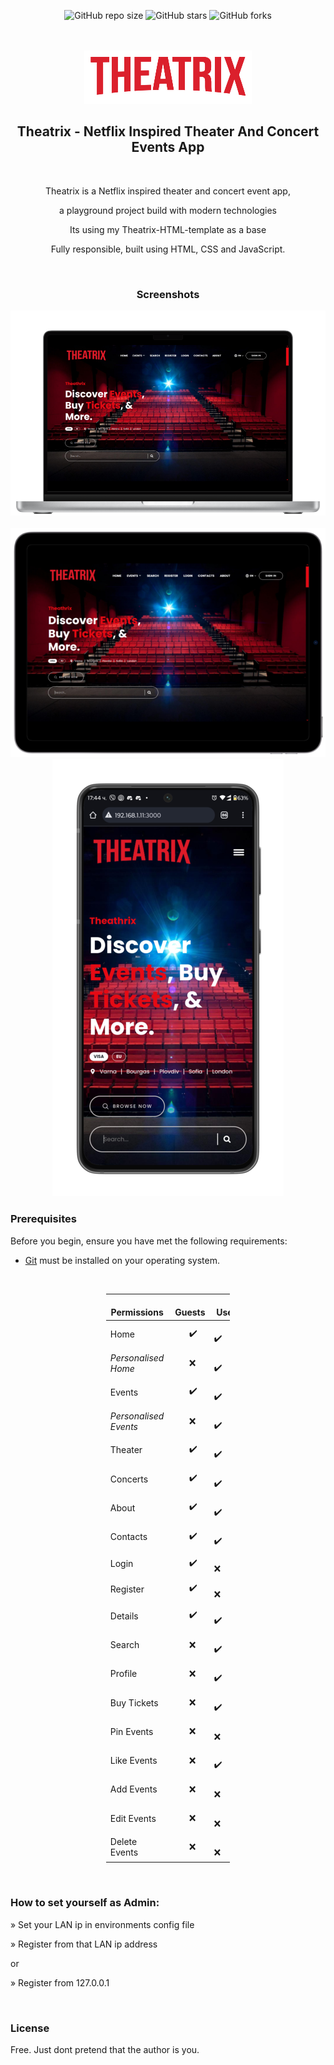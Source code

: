 <div align="center">
  
  ![GitHub repo size](https://img.shields.io/github/repo-size/Divanov87/Theatrix---HTML-Template)
  ![GitHub stars](https://img.shields.io/github/stars/Divanov87/Theatrix---HTML-Template?style=social)
  ![GitHub forks](https://img.shields.io/github/forks/Divanov87/Theatrix---HTML-Template?style=social)

  <br />
  <br />
  
  <img src="./public/images/logo.png" />

  <h2 align="center">Theatrix - Netflix Inspired Theater And Concert Events App</h2>
 
  <br />
  
  Theatrix is a Netflix inspired theater and concert event app, </br>
  
  a playground project build with modern technologies </br>
  
  Its using my Theatrix-HTML-template as a base <br />
  
  Fully responsible, built using HTML, CSS and JavaScript.  <br />
 
  <br />



### Screenshots

  <img src="./preview-images/desktop.png" />
    <br />
    <br />
  <img src="./preview-images/tablet.png" />
  <img src="./preview-images/mobile.png" />

  </div>

### Prerequisites

Before you begin, ensure you have met the following requirements:

* [Git](https://git-scm.com/downloads "Download Git") must be installed on your operating system.

<br />
<div align="center">
<figure class="table" style="width:39.37%;">
    <table class="ck-table-resized">
        <colgroup>
            <col style="width:26.39%;">
            <col style="width:23.6%;">
            <col style="width:21.81%;">
            <col style="width:28.2%;">
        </colgroup>
        <thead>
            <tr>
                <th><strong>&nbsp; &nbsp; &nbsp; Permissions</strong></th>
                <th><strong>&nbsp; &nbsp;Guests</strong></th>
                <th><strong>&nbsp; &nbsp; &nbsp;User</strong></th>
                <th><strong>&nbsp; &nbsp; &nbsp; &nbsp;Admin</strong></th>
            </tr>
        </thead>
        <tbody>
            <tr>
                <td>Home</td>
                <td>&nbsp; &nbsp; &nbsp; &nbsp;✔️</td>
                <td>&nbsp; &nbsp; &nbsp; &nbsp; ✔️</td>
                <td>&nbsp; &nbsp; &nbsp; &nbsp; &nbsp; &nbsp;✔️</td>
            </tr>
            <tr>
                <td><i>Personalised Home</i></td>
                <td>&nbsp; &nbsp; &nbsp; &nbsp;❌</td>
                <td>&nbsp; &nbsp; &nbsp; &nbsp; ✔️</td>
                <td>&nbsp; &nbsp; &nbsp; &nbsp; &nbsp; &nbsp;✔️</td>
            </tr>
            <tr>
                <td>Events</td>
                <td>&nbsp; &nbsp; &nbsp; &nbsp;✔️</td>
                <td>&nbsp; &nbsp; &nbsp; &nbsp; ✔️</td>
                <td>&nbsp; &nbsp; &nbsp; &nbsp; &nbsp; &nbsp;✔️</td>
            </tr>
            <tr>
                <td><i>Personalised Events</i></td>
                <td>&nbsp; &nbsp; &nbsp; &nbsp;❌</td>
                <td>&nbsp; &nbsp; &nbsp; &nbsp; ✔️</td>
                <td>&nbsp; &nbsp; &nbsp; &nbsp; &nbsp; &nbsp;✔️</td>
            </tr>
            <tr>
                <td>Theater</td>
                <td>&nbsp; &nbsp; &nbsp; &nbsp;✔️</td>
                <td>&nbsp; &nbsp; &nbsp; &nbsp; ✔️</td>
                <td>&nbsp; &nbsp; &nbsp; &nbsp; &nbsp; &nbsp;✔️</td>
            </tr>
            <tr>
                <td>Concerts</td>
                <td>&nbsp; &nbsp; &nbsp; &nbsp;✔️</td>
                <td>&nbsp; &nbsp; &nbsp; &nbsp; ✔️</td>
                <td>&nbsp; &nbsp; &nbsp; &nbsp; &nbsp; &nbsp;✔️</td>
            </tr>
            <tr>
                <td>About</td>
                <td>&nbsp; &nbsp; &nbsp; &nbsp;✔️</td>
                <td>&nbsp; &nbsp; &nbsp; &nbsp; ✔️</td>
                <td>&nbsp; &nbsp; &nbsp; &nbsp; &nbsp; &nbsp;✔️</td>
            </tr>
            <tr>
                <td>Contacts</td>
                <td>&nbsp; &nbsp; &nbsp; &nbsp;✔️</td>
                <td>&nbsp; &nbsp; &nbsp; &nbsp; ✔️</td>
                <td>&nbsp; &nbsp; &nbsp; &nbsp; &nbsp; &nbsp;✔️</td>
            </tr>
            <tr>
                <td>Login</td>
                <td>&nbsp; &nbsp; &nbsp; &nbsp;✔️</td>
                <td>&nbsp; &nbsp; &nbsp; &nbsp; ❌</td>
                <td>&nbsp; &nbsp; &nbsp; &nbsp; &nbsp; &nbsp;❌</td>
            </tr>
            <tr>
                <td>Register</td>
                <td>&nbsp; &nbsp; &nbsp; &nbsp;✔️</td>
                <td>&nbsp; &nbsp; &nbsp; &nbsp; ❌</td>
                <td>&nbsp; &nbsp; &nbsp; &nbsp; &nbsp; &nbsp;❌</td>
            </tr>
            <tr>
                <td>Details</td>
                <td>&nbsp; &nbsp; &nbsp; &nbsp;✔️</td>
                <td>&nbsp; &nbsp; &nbsp; &nbsp; ✔️</td>
                <td>&nbsp; &nbsp; &nbsp; &nbsp; &nbsp; &nbsp;✔️</td>
            </tr>
            <tr>
                <td>Search</td>
                <td>&nbsp; &nbsp; &nbsp; &nbsp;❌</td>
                <td>&nbsp; &nbsp; &nbsp; &nbsp; ✔️</td>
                <td>&nbsp; &nbsp; &nbsp; &nbsp; &nbsp; &nbsp;✔️</td>
            </tr>
            <tr>
                <td>Profile</td>
                <td>&nbsp; &nbsp; &nbsp; &nbsp;❌</td>
                <td>&nbsp; &nbsp; &nbsp; &nbsp; ✔️</td>
                <td>&nbsp; &nbsp; &nbsp; &nbsp; &nbsp; &nbsp; ❌</td>
            </tr>
            <tr>
                <td>Buy Tickets</td>
                <td>&nbsp; &nbsp; &nbsp; &nbsp;❌</td>
                <td>&nbsp; &nbsp; &nbsp; &nbsp; ✔️</td>
                <td>&nbsp; &nbsp; &nbsp; &nbsp; &nbsp; &nbsp; ❌</td>
            </tr>
            <tr>
                <td>Pin Events</td>
                <td>&nbsp; &nbsp; &nbsp; &nbsp;❌</td>
                <td>&nbsp; &nbsp; &nbsp; &nbsp; ❌</td>
                <td>&nbsp; &nbsp; &nbsp; &nbsp; &nbsp; &nbsp; ✔️</td>
            </tr>
            <tr>
                <td>Like Events</td>
                <td>&nbsp; &nbsp; &nbsp; &nbsp;❌</td>
                <td>&nbsp; &nbsp; &nbsp; &nbsp; ✔️</td>
                <td>&nbsp; &nbsp; &nbsp; &nbsp; &nbsp; &nbsp; ❌</td>
            </tr>
            <tr>
                <td>Add Events</td>
                <td>&nbsp; &nbsp; &nbsp; &nbsp;❌</td>
                <td>&nbsp; &nbsp; &nbsp; &nbsp; ❌</td>
                <td>&nbsp; &nbsp; &nbsp; &nbsp; &nbsp; &nbsp; ✔️</td>
            </tr>
            <tr>
                <td>Edit Events</td>
                <td>&nbsp; &nbsp; &nbsp; &nbsp;❌</td>
                <td>&nbsp; &nbsp; &nbsp; &nbsp; ❌</td>
                <td>&nbsp; &nbsp; &nbsp; &nbsp; &nbsp; &nbsp; ✔️</td>
            </tr>
            <tr>
                <td>Delete Events</td>
                <td>&nbsp; &nbsp; &nbsp; &nbsp;❌</td>
                <td>&nbsp; &nbsp; &nbsp; &nbsp; ❌</td>
                <td>&nbsp; &nbsp; &nbsp; &nbsp; &nbsp; &nbsp; ✔️</td>
            </tr>
        </tbody>
    </table>
</figure>
</div>
<br />

### How to set yourself as Admin:


<p>» Set your LAN ip in environments config file</p>
<p>» Register from that LAN ip address</p>

or

<p>» Register from 127.0.0.1</p>


<br />

### License
Free. Just dont pretend that the author is you.

